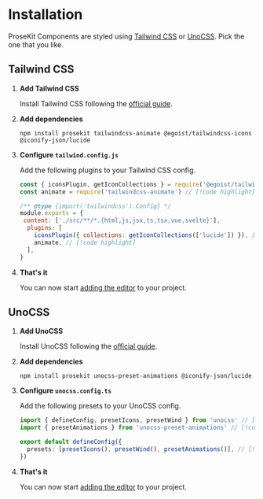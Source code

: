 # Installation

ProseKit Components are styled using [Tailwind CSS](https://tailwindcss.com/) or [UnoCSS](https://unocss.dev/). Pick the one that you like.

## Tailwind CSS

1. **Add Tailwind CSS**

   Install Tailwind CSS following the [official guide](https://tailwindcss.com/docs/installation).

2. **Add dependencies**

   ```shell
   npm install prosekit tailwindcss-animate @egoist/tailwindcss-icons @iconify-json/lucide
   ```

3. **Configure `tailwind.config.js`**

   Add the following plugins to your Tailwind CSS config.

   <!-- prettier-ignore -->
   ```js
   const { iconsPlugin, getIconCollections } = require('@egoist/tailwindcss-icons') // [!code highlight]
   const animate = require('tailwindcss-animate') // [!code highlight]

   /** @type {import('tailwindcss').Config} */
   module.exports = {
    content: ['./src/**/*.{html,js,jsx,ts,tsx,vue,svelte}'],
     plugins: [
       iconsPlugin({ collections: getIconCollections(['lucide']) }), // [!code highlight]
       animate, // [!code highlight]
     ],
   }
   ```

4. **That's it**

   You can now start [adding the editor](/components/editor) to your project.

## UnoCSS

1. **Add UnoCSS**

   Install UnoCSS following the [official guide](https://unocss.dev/integrations/).

2. **Add dependencies**

   ```shell
   npm install prosekit unocss-preset-animations @iconify-json/lucide
   ```

3. **Configure `unocss.config.ts`**

   Add the following presets to your UnoCSS config.

   ```ts
   import { defineConfig, presetIcons, presetWind } from 'unocss' // [!code highlight]
   import { presetAnimations } from 'unocss-preset-animations' // [!code highlight]

   export default defineConfig({
     presets: [presetIcons(), presetWind(), presetAnimations()], // [!code highlight]
   })
   ```

4. **That's it**

   You can now start [adding the editor](/components/editor) to your project.
